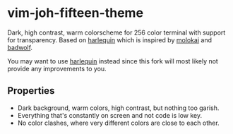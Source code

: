 # vim-joh-fifteen-theme

Dark, high contrast, warm colorscheme for 256 color terminal with support for
transparency.
Based on [harlequin](https://github.com/nielsmadan/harlequin) which is inspired
by [molokai](https://github.com/tomasr/molokai) and
[badwolf](https://github.com/sjl/badwolf).

You may want to use [harlequin](https://github.com/nielsmadan/harlequin)
instead since this fork will most likely not provide any improvements to
you.

## Properties

- Dark background, warm colors, high contrast, but nothing too garish.
- Everything that's constantly on screen and not code is low key.
- No color clashes, where very different colors are close to each other.
